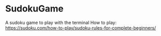 # SudokuGame

A sudoku game to play with the terminal
How to play: 
https://sudoku.com/how-to-play/sudoku-rules-for-complete-beginners/
